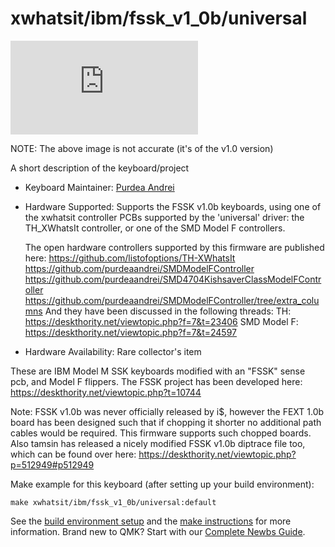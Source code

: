 # xwhatsit/ibm/fssk_v1_0b/universal

![xwhatsit/ibm/fssk_v1_0b/universal](https://deskthority.net/download/file.php?id=29306)

NOTE: The above image is not accurate (it's of the v1.0 version)

A short description of the keyboard/project

* Keyboard Maintainer: [Purdea Andrei](https://github.com/purdeaandrei)
* Hardware Supported: Supports the FSSK v1.0b keyboards, using one of the xwhatsit controller PCBs supported by the 'universal' driver: the TH_XWhatsIt controller, or one of the SMD Model F controllers.

  The open hardware controllers supported by this firmware are published here:
    https://github.com/listofoptions/TH-XWhatsIt
    https://github.com/purdeaandrei/SMDModelFController
    https://github.com/purdeaandrei/SMD4704KishsaverClassModelFController
    https://github.com/purdeaandrei/SMDModelFController/tree/extra_columns
  And they have been discussed in the following threads:
    TH: https://deskthority.net/viewtopic.php?f=7&t=23406
    SMD Model F: https://deskthority.net/viewtopic.php?f=7&t=24597

* Hardware Availability: Rare collector's item

These are IBM Model M SSK keyboards modified with an "FSSK" sense pcb, and Model F flippers.
The FSSK project has been developed here: https://deskthority.net/viewtopic.php?t=10744

Note: FSSK v1.0b was never officially released by i$, however the FEXT 1.0b board has been designed such that
if chopping it shorter no additional path cables would be required. This firmware supports such chopped boards.
Also tamsin has released a nicely modified FSSK v1.0b diptrace file too, which can be found over here:
https://deskthority.net/viewtopic.php?p=512949#p512949

Make example for this keyboard (after setting up your build environment):

    make xwhatsit/ibm/fssk_v1_0b/universal:default

See the [build environment setup](https://docs.qmk.fm/#/getting_started_build_tools) and the [make instructions](https://docs.qmk.fm/#/getting_started_make_guide) for more information. Brand new to QMK? Start with our [Complete Newbs Guide](https://docs.qmk.fm/#/newbs).
